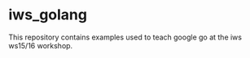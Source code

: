 # iws_golang
This repository contains examples used to teach google go at the iws ws15/16 workshop.
